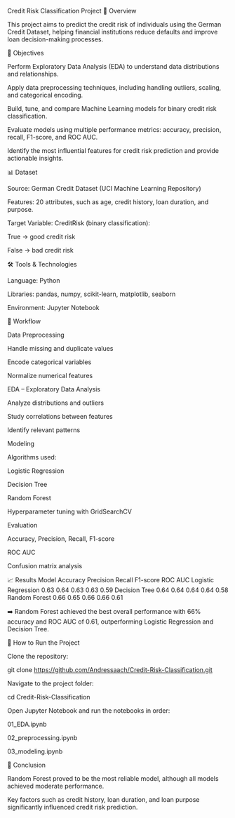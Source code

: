 Credit Risk Classification Project
📌 Overview

This project aims to predict the credit risk of individuals using the German Credit Dataset, helping financial institutions reduce defaults and improve loan decision-making processes.

🎯 Objectives

Perform Exploratory Data Analysis (EDA) to understand data distributions and relationships.

Apply data preprocessing techniques, including handling outliers, scaling, and categorical encoding.

Build, tune, and compare Machine Learning models for binary credit risk classification.

Evaluate models using multiple performance metrics: accuracy, precision, recall, F1-score, and ROC AUC.

Identify the most influential features for credit risk prediction and provide actionable insights.

📊 Dataset

Source: German Credit Dataset (UCI Machine Learning Repository)

Features: 20 attributes, such as age, credit history, loan duration, and purpose.

Target Variable: CreditRisk (binary classification):

True → good credit risk

False → bad credit risk

🛠️ Tools & Technologies

Language: Python

Libraries: pandas, numpy, scikit-learn, matplotlib, seaborn

Environment: Jupyter Notebook

🔄 Workflow

Data Preprocessing

Handle missing and duplicate values

Encode categorical variables

Normalize numerical features

EDA – Exploratory Data Analysis

Analyze distributions and outliers

Study correlations between features

Identify relevant patterns

Modeling

Algorithms used:

Logistic Regression

Decision Tree

Random Forest

Hyperparameter tuning with GridSearchCV

Evaluation

Accuracy, Precision, Recall, F1-score

ROC AUC

Confusion matrix analysis

📈 Results
Model	Accuracy	Precision	Recall	F1-score	ROC AUC
Logistic Regression	0.63	0.64	0.63	0.63	0.59
Decision Tree	0.64	0.64	0.64	0.64	0.58
Random Forest	0.66	0.65	0.66	0.66	0.61

➡️ Random Forest achieved the best overall performance with 66% accuracy and ROC AUC of 0.61, outperforming Logistic Regression and Decision Tree.

🚀 How to Run the Project

Clone the repository:

git clone https://github.com/Andressaach/Credit-Risk-Classification.git


Navigate to the project folder:

cd Credit-Risk-Classification


Open Jupyter Notebook and run the notebooks in order:

01_EDA.ipynb

02_preprocessing.ipynb

03_modeling.ipynb

📌 Conclusion

Random Forest proved to be the most reliable model, although all models achieved moderate performance.

Key factors such as credit history, loan duration, and loan purpose significantly influenced credit risk prediction.
